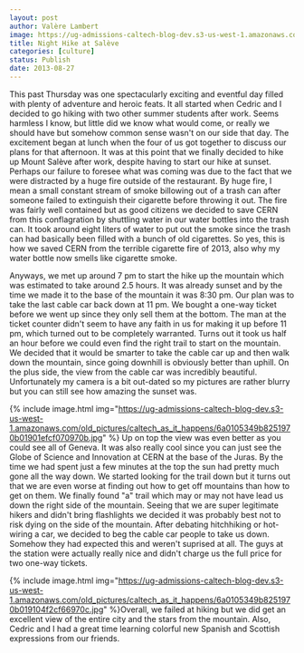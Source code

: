 ```yaml
---
layout: post
author: Valère Lambert
image: https://ug-admissions-caltech-blog-dev.s3-us-west-1.amazonaws.com/old_pictures/caltech_as_it_happens/6a0105349b8251970b0192acbbea7f970d.jpg
title: Night Hike at Salève 
categories: [culture]
status: Publish
date: 2013-08-27
---
```


This past Thursday was one spectacularly exciting and eventful day filled with plenty of adventure and heroic feats. It all started when Cedric and I decided to go hiking with two other summer students after work. Seems harmless I know, but little did we know what would come, or really we should have but somehow common sense wasn't on our side that day. The excitement began at lunch when the four of us got together to discuss our plans for that afternoon. It was at this point that we finally decided to hike up Mount Salève after work, despite having to start our hike at sunset. Perhaps our failure to foresee what was coming was due to the fact that we were distracted by a huge fire outside of the restaurant. By huge fire, I mean a small constant stream of smoke billowing out of a trash can after someone failed to extinguish their cigarette before throwing it out. The fire was fairly well contained but as good citizens we decided to save CERN from this conflagration by shuttling water in our water bottles into the trash can. It took around eight liters of water to put out the smoke since the trash can had basically been filled with a bunch of old cigarettes. So yes, this is how we saved CERN from the terrible cigarette fire of 2013, also why my water bottle now smells like cigarette smoke.

Anyways, we met up around 7 pm to start the hike up the mountain which was estimated to take around 2.5 hours. It was already sunset and by the time we made it to the base of the mountain it was 8:30 pm. Our plan was to take the last cable car back down at 11 pm. We bought a one-way ticket before we went up since they only sell them at the bottom. The man at the ticket counter didn't seem to have any faith in us for making it up before 11 pm, which turned out to be completely warranted. Turns out it took us half an hour before we could even find the right trail to start on the mountain. We decided that it would be smarter to take the cable car up and then walk down the mountain, since going downhill is obviously better than uphill. On the plus side, the view from the cable car was incredibly beautiful. Unfortunately my camera is a bit out-dated so my pictures are rather blurry but you can still see how amazing the sunset was. 


{% include image.html img="https://ug-admissions-caltech-blog-dev.s3-us-west-1.amazonaws.com/old_pictures/caltech_as_it_happens/6a0105349b8251970b01901efcf070970b.jpg" %}
Up on top the view was even better as you could see all of Geneva. It was also really cool since you can just see the Globe of Science and Innovation at CERN at the base of the Juras. By the time we had spent just a few minutes at the top the sun had pretty much gone all the way down. We started looking for the trail down but it turns out that we are even worse at finding out how to get off mountains than how to get on them. We finally found "a" trail which may or may not have lead us down the right side of the mountain. Seeing that we are super legitimate hikers and didn't bring flashlights we decided it was probably best not to risk dying on the side of the mountain. After debating hitchhiking or hot-wiring a car, we decided to beg the cable car people to take us down. Somehow they had expected this and weren't suprised at all. The guys at the station were actually really nice and didn't charge us the full price for two one-way tickets.


{% include image.html img="https://ug-admissions-caltech-blog-dev.s3-us-west-1.amazonaws.com/old_pictures/caltech_as_it_happens/6a0105349b8251970b019104f2cf66970c.jpg" %}Overall, we failed at hiking but we did get an excellent view of the entire city and the stars from the mountain. Also, Cedric and I had a great time learning colorful new Spanish and Scottish expressions from our friends.

